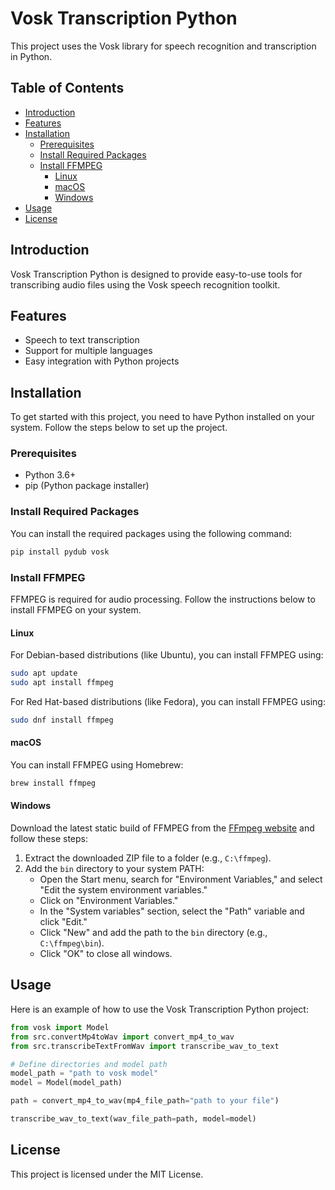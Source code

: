 
# Vosk Transcription Python

This project uses the Vosk library for speech recognition and transcription in Python.

## Table of Contents
- [Introduction](#introduction)
- [Features](#features)
- [Installation](#installation)
  - [Prerequisites](#prerequisites)
  - [Install Required Packages](#install-required-packages)
  - [Install FFMPEG](#install-ffmpeg)
    - [Linux](#linux)
    - [macOS](#macos)
    - [Windows](#windows)
- [Usage](#usage)
- [License](#license)

## Introduction
Vosk Transcription Python is designed to provide easy-to-use tools for transcribing audio files using the Vosk speech recognition toolkit.

## Features
- Speech to text transcription
- Support for multiple languages
- Easy integration with Python projects

## Installation

To get started with this project, you need to have Python installed on your system. Follow the steps below to set up the project.

### Prerequisites

- Python 3.6+
- pip (Python package installer)

### Install Required Packages

You can install the required packages using the following command:

```bash
pip install pydub vosk
```

### Install FFMPEG

FFMPEG is required for audio processing. Follow the instructions below to install FFMPEG on your system.

#### Linux

For Debian-based distributions (like Ubuntu), you can install FFMPEG using:

```bash
sudo apt update
sudo apt install ffmpeg
```

For Red Hat-based distributions (like Fedora), you can install FFMPEG using:

```bash
sudo dnf install ffmpeg
```

#### macOS

You can install FFMPEG using Homebrew:

```bash
brew install ffmpeg
```

#### Windows

Download the latest static build of FFMPEG from the [FFmpeg website](https://ffmpeg.org/download.html) and follow these steps:

1. Extract the downloaded ZIP file to a folder (e.g., `C:\ffmpeg`).
2. Add the `bin` directory to your system PATH:
   - Open the Start menu, search for "Environment Variables," and select "Edit the system environment variables."
   - Click on "Environment Variables."
   - In the "System variables" section, select the "Path" variable and click "Edit."
   - Click "New" and add the path to the `bin` directory (e.g., `C:\ffmpeg\bin`).
   - Click "OK" to close all windows.

## Usage

Here is an example of how to use the Vosk Transcription Python project:

```python
from vosk import Model
from src.convertMp4toWav import convert_mp4_to_wav
from src.transcribeTextFromWav import transcribe_wav_to_text

# Define directories and model path
model_path = "path to vosk model"
model = Model(model_path)

path = convert_mp4_to_wav(mp4_file_path="path to your file")

transcribe_wav_to_text(wav_file_path=path, model=model)
```

## License

This project is licensed under the MIT License.